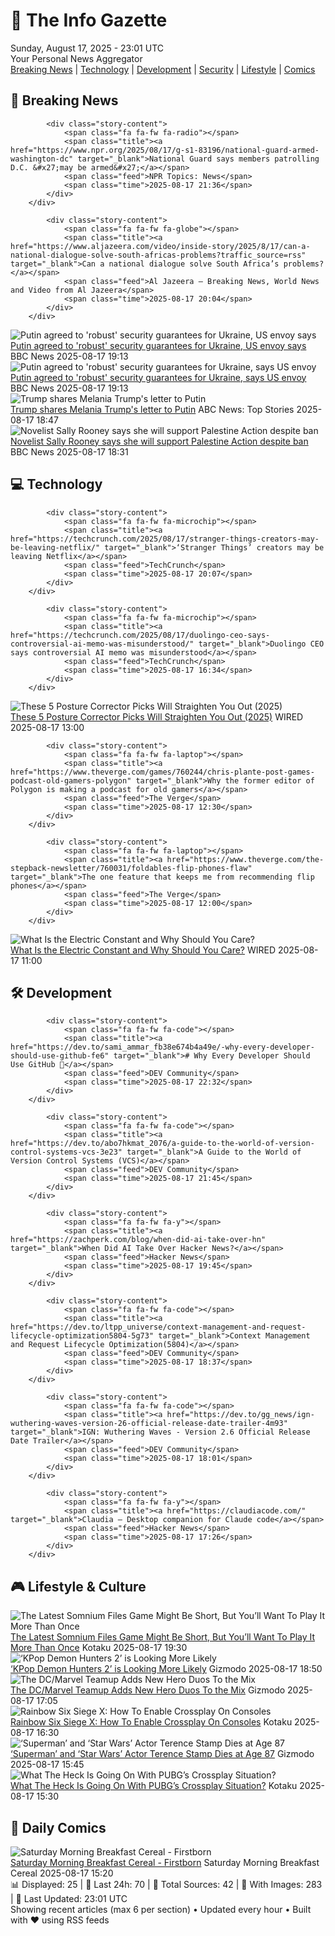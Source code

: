 <!-- Processing 54 RSS feeds at 2025-08-17 23:01:34 UTC -->
<!-- Processing: XKCD -->
<!-- Processing: Poorly Drawn Lines -->
<!-- Processing: Cyanide & Happiness -->
<!-- Processing: Questionable Content -->
<!-- Processing: CNN Top Stories -->
<!-- Processing: BBC World News -->
<!-- Processing: BBC Breaking News -->
<!-- Processing: NPR News -->
<!-- Processing: CBC News -->
<!-- Error processing https://rss.cbc.ca/lineup/topstories.xml: The read operation timed out -->
<!-- Processing: Reuters Top News -->
<!-- Processing: Reuters World News -->
<!-- Processing: Associated Press Breaking -->
<!-- Processing: NBC News Breaking -->
<!-- Processing: Sky News World -->
<!-- Processing: The Verge -->
<!-- Processing: WIRED -->
<!-- Processing: Slashdot -->
<!-- Processing: Dev.to -->
<!-- Processing: StackOverflow Blog -->
<!-- Processing: OMG! Ubuntu -->
<!-- Processing: DistroWatch -->
<!-- Processing: Linux.com -->
<!-- Processing: Red Hat Blog -->
<!-- Processing: InfoQ -->
<!-- Processing: Martin Fowler -->
<!-- Processing: Coding Horror -->
<!-- Processing: Gizmodo -->
<!-- Processing: Krebs on Security -->
<!-- Processing: Schneier on Security -->
<!-- Generated 3 new posts out of 29 feeds processed -->
<div class="newspaper-header">
    <h1 class="newspaper-title">📰 The Info Gazette</h1>
    <div class="newspaper-date">Sunday, August 17, 2025 - 23:01 UTC</div>
    <div class="newspaper-subtitle">Your Personal News Aggregator</div>
</div>

<div class="newspaper-nav">
    <a href="#breaking">Breaking News</a> |
    <a href="#tech">Technology</a> |
    <a href="#dev">Development</a> |
    <a href="#security">Security</a> |
    <a href="#lifestyle">Lifestyle</a> |
    <a href="#webcomics">Comics</a>
</div>

<div class="news-section breaking-news" id="breaking">
<h2 class="section-header">🚨 Breaking News</h2>
<div class="stories-container">
<div class="story">
            
            <div class="story-content">
                <span class="fa fa-fw fa-radio"></span>
                <span class="title"><a href="https://www.npr.org/2025/08/17/g-s1-83196/national-guard-armed-washington-dc" target="_blank">National Guard says members patrolling D.C. &#x27;may be armed&#x27;</a></span>
                <span class="feed">NPR Topics: News</span>
                <span class="time">2025-08-17 21:36</span>
            </div>
        </div>
<div class="story">
            
            <div class="story-content">
                <span class="fa fa-fw fa-globe"></span>
                <span class="title"><a href="https://www.aljazeera.com/video/inside-story/2025/8/17/can-a-national-dialogue-solve-south-africas-problems?traffic_source=rss" target="_blank">Can a national dialogue solve South Africa’s problems?</a></span>
                <span class="feed">Al Jazeera – Breaking News, World News and Video from Al Jazeera</span>
                <span class="time">2025-08-17 20:04</span>
            </div>
        </div>
<div class="story">
            <img src="https://ichef.bbci.co.uk/ace/standard/240/cpsprodpb/ad4d/live/08510f10-7b9c-11f0-83cc-c5da98c419b8.jpg" alt="Putin agreed to &#x27;robust&#x27; security guarantees for Ukraine, US envoy says" class="story-image" loading="lazy" onerror="this.style.display='none'">
            <div class="story-content">
                <span class="fa fa-fw fa-earth-americas"></span>
                <span class="title"><a href="https://www.bbc.com/news/articles/crm4ln2ekg1o?at_medium=RSS&at_campaign=rss" target="_blank">Putin agreed to &#x27;robust&#x27; security guarantees for Ukraine, US envoy says</a></span>
                <span class="feed">BBC News</span>
                <span class="time">2025-08-17 19:13</span>
            </div>
        </div>
<div class="story">
            <img src="https://ichef.bbci.co.uk/ace/standard/240/cpsprodpb/ad4d/live/08510f10-7b9c-11f0-83cc-c5da98c419b8.jpg" alt="Putin agreed to &#x27;robust&#x27; security guarantees for Ukraine, says US envoy" class="story-image" loading="lazy" onerror="this.style.display='none'">
            <div class="story-content">
                <span class="fa fa-fw fa-earth-americas"></span>
                <span class="title"><a href="https://www.bbc.com/news/articles/crm4ln2ekg1o?at_medium=RSS&at_campaign=rss" target="_blank">Putin agreed to &#x27;robust&#x27; security guarantees for Ukraine, says US envoy</a></span>
                <span class="feed">BBC News</span>
                <span class="time">2025-08-17 19:13</span>
            </div>
        </div>
<div class="story">
            <img src="https://s.abcnews.com/images/Politics/melania-trump-20250817-gty-jh_1755455432431_hpMain_4x3t_384.jpg" alt="Trump shares Melania Trump&#x27;s letter to Putin" class="story-image" loading="lazy" onerror="this.style.display='none'">
            <div class="story-content">
                <span class="fa fa-fw fa-tv"></span>
                <span class="title"><a href="https://abcnews.go.com/Politics/trump-shares-melania-trumps-letter-putin/story?id=124726767" target="_blank">Trump shares Melania Trump&#x27;s letter to Putin</a></span>
                <span class="feed">ABC News: Top Stories</span>
                <span class="time">2025-08-17 18:47</span>
            </div>
        </div>
<div class="story">
            <img src="https://ichef.bbci.co.uk/ace/standard/240/cpsprodpb/4d8e/live/1cbd0310-7b73-11f0-8b0c-831af2dbcc02.jpg" alt="Novelist Sally Rooney says she will support Palestine Action despite ban" class="story-image" loading="lazy" onerror="this.style.display='none'">
            <div class="story-content">
                <span class="fa fa-fw fa-flag"></span>
                <span class="title"><a href="https://www.bbc.com/news/articles/cp94jz0y7ygo?at_medium=RSS&at_campaign=rss" target="_blank">Novelist Sally Rooney says she will support Palestine Action despite ban</a></span>
                <span class="feed">BBC News</span>
                <span class="time">2025-08-17 18:31</span>
            </div>
        </div>
</div>
</div>
<div class="news-section tech-news" id="tech">
<h2 class="section-header">💻 Technology</h2>
<div class="stories-container">
<div class="story">
            
            <div class="story-content">
                <span class="fa fa-fw fa-microchip"></span>
                <span class="title"><a href="https://techcrunch.com/2025/08/17/stranger-things-creators-may-be-leaving-netflix/" target="_blank">‘Stranger Things’ creators may be leaving Netflix</a></span>
                <span class="feed">TechCrunch</span>
                <span class="time">2025-08-17 20:07</span>
            </div>
        </div>
<div class="story">
            
            <div class="story-content">
                <span class="fa fa-fw fa-microchip"></span>
                <span class="title"><a href="https://techcrunch.com/2025/08/17/duolingo-ceo-says-controversial-ai-memo-was-misunderstood/" target="_blank">Duolingo CEO says controversial AI memo was misunderstood</a></span>
                <span class="feed">TechCrunch</span>
                <span class="time">2025-08-17 16:34</span>
            </div>
        </div>
<div class="story">
            <img src="https://media.wired.com/photos/689fdb65aece3e724972d067/master/pass/Update-%20The%20Best%20Posture%20Correctors%20to%20Straighten%20You%20Out.png" alt="These 5 Posture Corrector Picks Will Straighten You Out (2025)" class="story-image" loading="lazy" onerror="this.style.display='none'">
            <div class="story-content">
                <span class="fa fa-fw fa-bolt"></span>
                <span class="title"><a href="https://www.wired.com/gallery/posture-correctors/" target="_blank">These 5 Posture Corrector Picks Will Straighten You Out (2025)</a></span>
                <span class="feed">WIRED</span>
                <span class="time">2025-08-17 13:00</span>
            </div>
        </div>
<div class="story">
            
            <div class="story-content">
                <span class="fa fa-fw fa-laptop"></span>
                <span class="title"><a href="https://www.theverge.com/games/760244/chris-plante-post-games-podcast-old-gamers-polygon" target="_blank">Why the former editor of Polygon is making a podcast for old gamers</a></span>
                <span class="feed">The Verge</span>
                <span class="time">2025-08-17 12:30</span>
            </div>
        </div>
<div class="story">
            
            <div class="story-content">
                <span class="fa fa-fw fa-laptop"></span>
                <span class="title"><a href="https://www.theverge.com/the-stepback-newsletter/760031/foldables-flip-phones-flaw" target="_blank">The one feature that keeps me from recommending flip phones</a></span>
                <span class="feed">The Verge</span>
                <span class="time">2025-08-17 12:00</span>
            </div>
        </div>
<div class="story">
            <img src="https://media.wired.com/photos/689e4458cde3276d15ebd4e8/master/pass/science_electricity_getty.jpg" alt="What Is the Electric Constant and Why Should You Care?" class="story-image" loading="lazy" onerror="this.style.display='none'">
            <div class="story-content">
                <span class="fa fa-fw fa-bolt"></span>
                <span class="title"><a href="https://www.wired.com/story/what-is-the-electric-constant-and-why-should-you-care/" target="_blank">What Is the Electric Constant and Why Should You Care?</a></span>
                <span class="feed">WIRED</span>
                <span class="time">2025-08-17 11:00</span>
            </div>
        </div>
</div>
</div>
<div class="news-section dev-news" id="dev">
<h2 class="section-header">🛠️ Development</h2>
<div class="stories-container">
<div class="story">
            
            <div class="story-content">
                <span class="fa fa-fw fa-code"></span>
                <span class="title"><a href="https://dev.to/sami_ammar_fb38e674b4a49e/-why-every-developer-should-use-github-fe6" target="_blank"># Why Every Developer Should Use GitHub 🚀</a></span>
                <span class="feed">DEV Community</span>
                <span class="time">2025-08-17 22:32</span>
            </div>
        </div>
<div class="story">
            
            <div class="story-content">
                <span class="fa fa-fw fa-code"></span>
                <span class="title"><a href="https://dev.to/abo7hkmat_2076/a-guide-to-the-world-of-version-control-systems-vcs-3e23" target="_blank">A Guide to the World of Version Control Systems (VCS)</a></span>
                <span class="feed">DEV Community</span>
                <span class="time">2025-08-17 21:45</span>
            </div>
        </div>
<div class="story">
            
            <div class="story-content">
                <span class="fa fa-fw fa-y"></span>
                <span class="title"><a href="https://zachperk.com/blog/when-did-ai-take-over-hn" target="_blank">When Did AI Take Over Hacker News?</a></span>
                <span class="feed">Hacker News</span>
                <span class="time">2025-08-17 19:45</span>
            </div>
        </div>
<div class="story">
            
            <div class="story-content">
                <span class="fa fa-fw fa-code"></span>
                <span class="title"><a href="https://dev.to/ltpp_universe/context-management-and-request-lifecycle-optimization5804-5g73" target="_blank">Context Management and Request Lifecycle Optimization(5804)</a></span>
                <span class="feed">DEV Community</span>
                <span class="time">2025-08-17 18:37</span>
            </div>
        </div>
<div class="story">
            
            <div class="story-content">
                <span class="fa fa-fw fa-code"></span>
                <span class="title"><a href="https://dev.to/gg_news/ign-wuthering-waves-version-26-official-release-date-trailer-4m93" target="_blank">IGN: Wuthering Waves - Version 2.6 Official Release Date Trailer</a></span>
                <span class="feed">DEV Community</span>
                <span class="time">2025-08-17 18:01</span>
            </div>
        </div>
<div class="story">
            
            <div class="story-content">
                <span class="fa fa-fw fa-y"></span>
                <span class="title"><a href="https://claudiacode.com/" target="_blank">Claudia – Desktop companion for Claude code</a></span>
                <span class="feed">Hacker News</span>
                <span class="time">2025-08-17 17:26</span>
            </div>
        </div>
</div>
</div>
<div class="news-section lifestyle-news" id="lifestyle">
<h2 class="section-header">🎮 Lifestyle & Culture</h2>
<div class="stories-container">
<div class="story">
            <img src="https://kotaku.com/app/uploads/2025/08/MAIN-13.jpg" alt="The Latest Somnium Files Game Might Be Short, But You’ll Want To Play It More Than Once" class="story-image" loading="lazy" onerror="this.style.display='none'">
            <div class="story-content">
                <span class="fa fa-fw fa-gamepad"></span>
                <span class="title"><a href="https://kotaku.com/no-sleep-for-kaname-date-ai-somnium-files-hltb-2000618122" target="_blank">The Latest Somnium Files Game Might Be Short, But You’ll Want To Play It More Than Once</a></span>
                <span class="feed">Kotaku</span>
                <span class="time">2025-08-17 19:30</span>
            </div>
        </div>
<div class="story">
            <img src="https://gizmodo.com/app/uploads/2025/08/kpop-demon-hunters-netflix.jpg" alt="‘KPop Demon Hunters 2’ is Looking More Likely" class="story-image" loading="lazy" onerror="this.style.display='none'">
            <div class="story-content">
                <span class="fa fa-fw fa-computer"></span>
                <span class="title"><a href="https://gizmodo.com/kpop-demon-hunters-2-is-looking-more-likely-2000644099" target="_blank">‘KPop Demon Hunters 2’ is Looking More Likely</a></span>
                <span class="feed">Gizmodo</span>
                <span class="time">2025-08-17 18:50</span>
            </div>
        </div>
<div class="story">
            <img src="https://gizmodo.com/app/uploads/2025/08/batmandeadpool-cover.jpg" alt="The DC/Marvel Teamup Adds New Hero Duos To the Mix" class="story-image" loading="lazy" onerror="this.style.display='none'">
            <div class="story-content">
                <span class="fa fa-fw fa-computer"></span>
                <span class="title"><a href="https://gizmodo.com/the-dc-marvel-teamup-adds-new-hero-duos-to-the-mix-2000644140" target="_blank">The DC/Marvel Teamup Adds New Hero Duos To the Mix</a></span>
                <span class="feed">Gizmodo</span>
                <span class="time">2025-08-17 17:05</span>
            </div>
        </div>
<div class="story">
            <img src="https://kotaku.com/app/uploads/2025/08/hed20.jpg" alt="Rainbow Six Siege X: How To Enable Crossplay On Consoles" class="story-image" loading="lazy" onerror="this.style.display='none'">
            <div class="story-content">
                <span class="fa fa-fw fa-gamepad"></span>
                <span class="title"><a href="https://kotaku.com/rainbow-six-siege-crossplay-consoles-pc-xbox-ps5-2000618111" target="_blank">Rainbow Six Siege X: How To Enable Crossplay On Consoles</a></span>
                <span class="feed">Kotaku</span>
                <span class="time">2025-08-17 16:30</span>
            </div>
        </div>
<div class="story">
            <img src="https://gizmodo.com/app/uploads/2025/08/terence-stamp-murder-mystery.jpg" alt="‘Superman’ and ‘Star Wars’ Actor Terence Stamp Dies at Age 87" class="story-image" loading="lazy" onerror="this.style.display='none'">
            <div class="story-content">
                <span class="fa fa-fw fa-computer"></span>
                <span class="title"><a href="https://gizmodo.com/superman-and-star-wars-actor-terence-stamp-dies-at-age-87-2000644162" target="_blank">‘Superman’ and ‘Star Wars’ Actor Terence Stamp Dies at Age 87</a></span>
                <span class="feed">Gizmodo</span>
                <span class="time">2025-08-17 15:45</span>
            </div>
        </div>
<div class="story">
            <img src="https://kotaku.com/app/uploads/2025/08/hed19.jpg" alt="What The Heck Is Going On With PUBG’s Crossplay Situation?" class="story-image" loading="lazy" onerror="this.style.display='none'">
            <div class="story-content">
                <span class="fa fa-fw fa-gamepad"></span>
                <span class="title"><a href="https://kotaku.com/what-the-heck-is-going-on-with-pubgs-crossplay-situation-2000618106" target="_blank">What The Heck Is Going On With PUBG’s Crossplay Situation?</a></span>
                <span class="feed">Kotaku</span>
                <span class="time">2025-08-17 15:30</span>
            </div>
        </div>
</div>
</div>
<div class="news-section webcomics-section" id="webcomics">
<h2 class="section-header">🎨 Daily Comics</h2>
<div class="stories-container">
<div class="story">
            <img src="https://www.smbc-comics.com/comics/1755141493-20250817.png" alt="Saturday Morning Breakfast Cereal - Firstborn" class="story-image" loading="lazy" onerror="this.style.display='none'">
            <div class="story-content">
                <span class="fa fa-fw fa-smile"></span>
                <span class="title"><a href="https://www.smbc-comics.com/comic/firstborn" target="_blank">Saturday Morning Breakfast Cereal - Firstborn</a></span>
                <span class="feed">Saturday Morning Breakfast Cereal</span>
                <span class="time">2025-08-17 15:20</span>
            </div>
        </div>
</div>
</div>

<div class="newspaper-footer">
    <div class="stats">
        📊 Displayed: 25 | 📅 Last 24h: 70 | 📡 Total Sources: 42 | 📸 With Images: 283 |
        🔄 Last Updated: 23:01 UTC
    </div>
    <div class="footer-note">
        Showing recent articles (max 6 per section) • Updated every hour • Built with ❤️ using RSS feeds
    </div>
</div>
